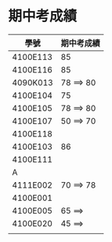 # 期中考成績
|學號| 期中考成績|
|---|------|
|  4100E113 | 85|
| 4100E116 | 85|
| 4090K013 |78 ==> 80 |
|4100E104 | 75 |
| 4100E105|78 ==> 80  |
|4100E107 |50 ==> 70|
| 4100E118| |
|4100E103 | 86 |
|4100E111  | |
| A| |
| 4111E002|70 ==> 78 |
| 4100E001| |
|4100E005 |65 ==> |
|4100E020 |45 ==> |
| | |
